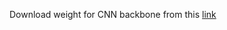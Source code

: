 Download weight for CNN backbone from this [link](https://drive.google.com/drive/folders/1sOXYoV_EIkdZRm0ROErQlmK-r-RG8m7o?usp=sharing)

